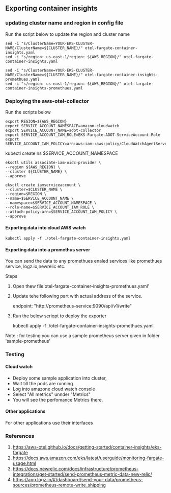 
## Exporting container insights

###  updating cluster name and region in config file
Run the script below  to update the region and cluster name 

 
    sed -i "s/ClusterName=YOUR-EKS-CLUSTER-NAME/ClusterName=${CLUSTER_NAME}/" otel-fargate-container-insights.yaml 
    sed -i "s/region: us-east-1/region: ${AWS_REGION}/" otel-fargate-container-insights.yaml 

    sed -i "s/ClusterName=YOUR-EKS-CLUSTER-NAME/ClusterName=${CLUSTER_NAME}/" otel-fargate-container-insights-promethues.yaml 
    sed -i "s/region: us-east-1/region: ${AWS_REGION}/" otel-fargate-container-insights-promethues.yaml


###  Deploying the aws-otel-collector
Run the scripts below  

    export REGION=${AWS_REGION}
    export SERVICE_ACCOUNT_NAMESPACE=amazon-cloudwatch
    export SERVICE_ACCOUNT_NAME=adot-collector
    export SERVICE_ACCOUNT_IAM_ROLE=EKS-Fargate-ADOT-ServiceAccount-Role
    export SERVICE_ACCOUNT_IAM_POLICY=arn:aws:iam::aws:policy/CloudWatchAgentServerPolicy

   kubectl create  ns $SERVICE_ACCOUNT_NAMESPACE

    eksctl utils associate-iam-oidc-provider \
    --region ${AWS_REGION} \
    --cluster ${CLUSTER_NAME} \
    --approve

    eksctl create iamserviceaccount \
    --cluster=$CLUSTER_NAME \
    --region=$REGION \
    --name=$SERVICE_ACCOUNT_NAME \
    --namespace=$SERVICE_ACCOUNT_NAMESPACE \
    --role-name=$SERVICE_ACCOUNT_IAM_ROLE \
    --attach-policy-arn=$SERVICE_ACCOUNT_IAM_POLICY \
    --approve


#### Exporting data into cloud AWS watch
    
    kubectl apply -f ./otel-fargate-container-insights.yaml


#### Exporting data into a promethus server 

You can send the data to any promethues  enaled services like  promethues service, logz.io,newrelic etc.   

Steps

1. Open thew file'otel-fargate-container-insights-promethues.yaml' 

1. Update tehe following part with actual address of the service. 

    endpoint: "http://prometheus-service:9090/api/v1/write"
    

1. Run the below scriopt to deploy the exporter 
   
    kubectl apply -f ./otel-fargate-container-insights-promethues.yaml


Note : for testing you can use a sample   prometheus server given in folder 'sample-prometheus'


### Testing
#### Cloud watch 
* Deploy some sample application into cluster,
* Wait till the pods are running
* Log into amazone cloud watch console  
* Select "All metrics"  unnder "Metrics"
* You will see the perfomance Metrics there.

####  Other applications 

For other applications use their interfaces


### References

1. https://aws-otel.github.io/docs/getting-started/container-insights/eks-fargate
1. https://docs.aws.amazon.com/eks/latest/userguide/monitoring-fargate-usage.html
1. https://docs.newrelic.com/docs/infrastructure/prometheus-integrations/get-started/send-prometheus-metric-data-new-relic/
1. https://app.logz.io/#/dashboard/send-your-data/prometheus-sources/prometheus-remote-write_shipping

